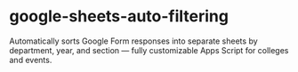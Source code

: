 # google-sheets-auto-filtering
Automatically sorts Google Form responses into separate sheets by department, year, and section — fully customizable Apps Script for colleges and events.
